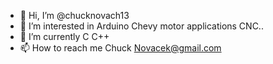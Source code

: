 - 👋 Hi, I’m @chucknovach13
- 👀 I’m interested in Arduino Chevy motor applications CNC..
- 🌱 I’m currently  C C++
- 📫 How to reach me  Chuck Novacek@gmail.com

<!---
chucknovach13/chucknovach13 is a ✨ special ✨ repository because its `README.md` (this file) appears on your GitHub profile.
You can click the Preview link to take a look at your changes.
--->
